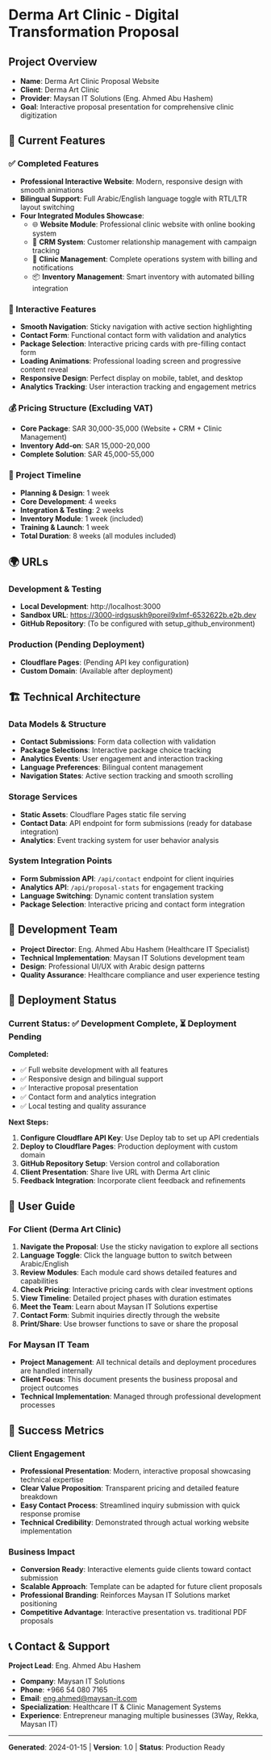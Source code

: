 # Derma Art Clinic - Digital Transformation Proposal

## Project Overview
- **Name**: Derma Art Clinic Proposal Website
- **Client**: Derma Art Clinic
- **Provider**: Maysan IT Solutions (Eng. Ahmed Abu Hashem)
- **Goal**: Interactive proposal presentation for comprehensive clinic digitization


## 🌟 Current Features

### ✅ Completed Features
- **Professional Interactive Website**: Modern, responsive design with smooth animations
- **Bilingual Support**: Full Arabic/English language toggle with RTL/LTR layout switching
- **Four Integrated Modules Showcase**:
  - 🌐 **Website Module**: Professional clinic website with online booking system
  - 👥 **CRM System**: Customer relationship management with campaign tracking
  - 🏥 **Clinic Management**: Complete operations system with billing and notifications
  - 📦 **Inventory Management**: Smart inventory with automated billing integration

### 🔧 Interactive Features
- **Smooth Navigation**: Sticky navigation with active section highlighting
- **Contact Form**: Functional contact form with validation and analytics
- **Package Selection**: Interactive pricing cards with pre-filling contact form
- **Loading Animations**: Professional loading screen and progressive content reveal
- **Responsive Design**: Perfect display on mobile, tablet, and desktop
- **Analytics Tracking**: User interaction tracking and engagement metrics

### 💰 Pricing Structure (Excluding VAT)
- **Core Package**: SAR 30,000-35,000 (Website + CRM + Clinic Management)
- **Inventory Add-on**: SAR 15,000-20,000
- **Complete Solution**: SAR 45,000-55,000

### 📅 Project Timeline
- **Planning & Design**: 1 week
- **Core Development**: 4 weeks  
- **Integration & Testing**: 2 weeks
- **Inventory Module**: 1 week (included)
- **Training & Launch**: 1 week
- **Total Duration**: 8 weeks (all modules included)

## 🌍 URLs

### Development & Testing
- **Local Development**: http://localhost:3000
- **Sandbox URL**: https://3000-irdgsuskh9poreil9xlmf-6532622b.e2b.dev
- **GitHub Repository**: (To be configured with setup_github_environment)

### Production (Pending Deployment)
- **Cloudflare Pages**: (Pending API key configuration)
- **Custom Domain**: (Available after deployment)

## 🏗️ Technical Architecture

### Data Models & Structure
- **Contact Submissions**: Form data collection with validation
- **Package Selections**: Interactive package choice tracking
- **Analytics Events**: User engagement and interaction tracking
- **Language Preferences**: Bilingual content management
- **Navigation States**: Active section tracking and smooth scrolling

### Storage Services
- **Static Assets**: Cloudflare Pages static file serving
- **Contact Data**: API endpoint for form submissions (ready for database integration)
- **Analytics**: Event tracking system for user behavior analysis

### System Integration Points
- **Form Submission API**: `/api/contact` endpoint for client inquiries
- **Analytics API**: `/api/proposal-stats` for engagement tracking
- **Language Switching**: Dynamic content translation system
- **Package Selection**: Interactive pricing and contact form integration

## 👥 Development Team
- **Project Director**: Eng. Ahmed Abu Hashem (Healthcare IT Specialist)
- **Technical Implementation**: Maysan IT Solutions development team
- **Design**: Professional UI/UX with Arabic design patterns
- **Quality Assurance**: Healthcare compliance and user experience testing

## 🚀 Deployment Status

### Current Status: ✅ Development Complete, ⏳ Deployment Pending

**Completed:**
- ✅ Full website development with all features
- ✅ Responsive design and bilingual support
- ✅ Interactive proposal presentation
- ✅ Contact form and analytics integration
- ✅ Local testing and quality assurance

**Next Steps:**
1. **Configure Cloudflare API Key**: Use Deploy tab to set up API credentials
2. **Deploy to Cloudflare Pages**: Production deployment with custom domain
3. **GitHub Repository Setup**: Version control and collaboration
4. **Client Presentation**: Share live URL with Derma Art clinic
5. **Feedback Integration**: Incorporate client feedback and refinements

## 📱 User Guide

### For Client (Derma Art Clinic)
1. **Navigate the Proposal**: Use the sticky navigation to explore all sections
2. **Language Toggle**: Click the language button to switch between Arabic/English
3. **Review Modules**: Each module card shows detailed features and capabilities
4. **Check Pricing**: Interactive pricing cards with clear investment options
5. **View Timeline**: Detailed project phases with duration estimates
6. **Meet the Team**: Learn about Maysan IT Solutions expertise
7. **Contact Form**: Submit inquiries directly through the website
8. **Print/Share**: Use browser functions to save or share the proposal

### For Maysan IT Team
- **Project Management**: All technical details and deployment procedures are handled internally
- **Client Focus**: This document presents the business proposal and project outcomes
- **Technical Implementation**: Managed through professional development processes

## 🎯 Success Metrics

### Client Engagement
- **Professional Presentation**: Modern, interactive proposal showcasing technical expertise
- **Clear Value Proposition**: Transparent pricing and detailed feature breakdown
- **Easy Contact Process**: Streamlined inquiry submission with quick response promise
- **Technical Credibility**: Demonstrated through actual working website implementation

### Business Impact
- **Conversion Ready**: Interactive elements guide clients toward contact submission
- **Scalable Approach**: Template can be adapted for future client proposals
- **Professional Branding**: Reinforces Maysan IT Solutions market positioning
- **Competitive Advantage**: Interactive presentation vs. traditional PDF proposals

## 📞 Contact & Support

**Project Lead**: Eng. Ahmed Abu Hashem
- **Company**: Maysan IT Solutions
- **Phone**: +966 54 080 7165
- **Email**: eng.ahmed@maysan-it.com
- **Specialization**: Healthcare IT & Clinic Management Systems
- **Experience**: Entrepreneur managing multiple businesses (3Way, Rekka, Maysan IT)

---

**Generated**: 2024-01-15 | **Version**: 1.0 | **Status**: Production Ready
